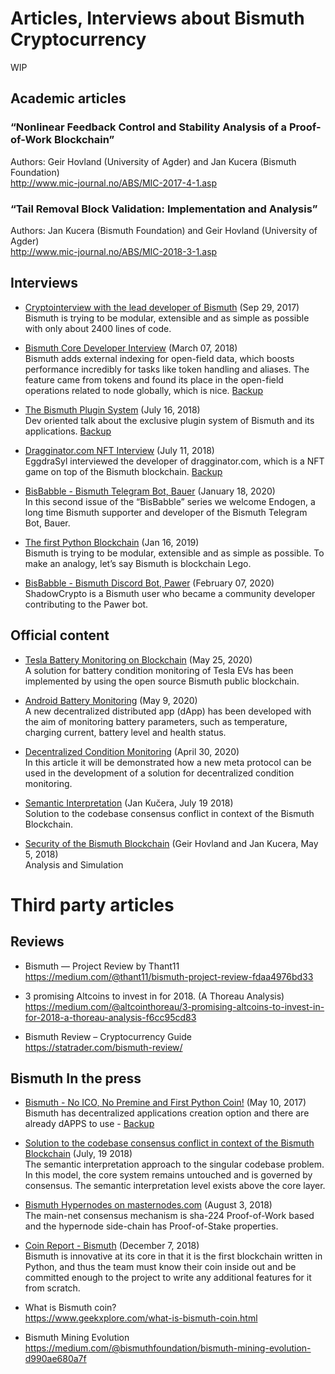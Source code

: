 # Articles, Interviews about Bismuth Cryptocurrency

WIP

## Academic articles

### “Nonlinear Feedback Control and Stability Analysis of a Proof-of-Work Blockchain”

Authors: Geir Hovland (University of Agder) and Jan Kucera (Bismuth Foundation)  
http://www.mic-journal.no/ABS/MIC-2017-4-1.asp

### “Tail Removal Block Validation: Implementation and Analysis”

Authors: Jan Kucera (Bismuth Foundation) and Geir Hovland (University of Agder)  
http://www.mic-journal.no/ABS/MIC-2018-3-1.asp

## Interviews

* [Cryptointerview with the lead developer of Bismuth](https://xamanap.medium.com/cryptointerview-with-tezosevangelist-b45cbb72e414) (Sep 29, 2017)  
  Bismuth is trying to be modular, extensible and as simple as possible with only about 2400 lines of code.  

* [Bismuth Core Developer Interview](https://peakd.com/@aetsen/bismuth-developer-interview-hclivess) (March 07, 2018)  
  Bismuth adds external indexing for open-field data, which boosts performance incredibly for tasks like token handling and aliases. The feature came from tokens and found its place in the open-field operations related to node globally, which is nice. [Backup](https://steemit.com/cryptocurrency/@aetsen/bismuth-developer-interview-hclivess)  

* [The Bismuth Plugin System](https://steemit.com/cryptocurrency/@bitsignal/the-bismuth-plugin-system) (July 16, 2018)  
  Dev oriented talk about the exclusive plugin system of Bismuth and its applications. [Backup](https://peakd.com/cryptocurrency/@bitsignal/the-bismuth-plugin-system)  
  
* [Dragginator.com NFT Interview](https://steemit.com/cryptocurrency/@bitsignal/developer-interview-draggon-s-eggs-soccer-cup) (July 11, 2018)  
  EggdraSyl interviewed the developer of dragginator.com, which is a NFT game on top of the Bismuth blockchain. [Backup](https://peakd.com/cryptocurrency/@bitsignal/developer-interview-draggon-s-eggs-soccer-cup)  

* [BisBabble - Bismuth Telegram Bot, Bauer](https://hypernodes.bismuth.live/?p=1086) (January 18, 2020)  
  In this second issue of the “BisBabble” series we welcome Endogen, a long time Bismuth supporter and developer of the Bismuth Telegram Bot, Bauer.  

* [The first Python Blockchain](https://medium.com/@cblackbeard/bismuth-the-first-python-blockchain-6e2fb0b53a4f) (Jan 16, 2019)  
  Bismuth is trying to be modular, extensible and as simple as possible. To make an analogy, let’s say Bismuth is blockchain Lego.

* [BisBabble - Bismuth Discord Bot, Pawer](https://hypernodes.bismuth.live/?p=1110) (February 07, 2020)  
  ShadowCrypto is a Bismuth user who became a community developer contributing to the Pawer bot.  


## Official content

* [Tesla Battery Monitoring on Blockchain](https://hypernodes.bismuth.live/?p=1318) (May 25, 2020)  
  A solution for battery condition monitoring of Tesla EVs has been implemented by using the open source Bismuth public blockchain.

* [Android Battery Monitoring](https://hypernodes.bismuth.live/?p=1696) (May 9, 2020)  
  A new decentralized distributed app (dApp) has been developed with the aim of monitoring battery parameters, such as temperature, charging current, battery level and health status.

* [Decentralized Condition Monitoring](https://hypernodes.bismuth.live/?p=1527) (April 30, 2020)  
  In this article it will be demonstrated how a new meta protocol can be used in the development of a solution for decentralized condition monitoring.

* [Semantic Interpretation](https://bismuthplatform.com/semantic.pdf) (Jan Kučera, July 19 2018)  
  Solution to the codebase consensus conflict in context of the Bismuth Blockchain.
  
* [Security of the Bismuth Blockchain](https://hypernodes.bismuth.live/wp-content/uploads/2018/05/bis-security-20180505.pdf) (Geir Hovland and Jan Kucera, May 5, 2018)  
  Analysis and Simulation  


# Third party articles

## Reviews

* Bismuth — Project Review by Thant11  
  https://medium.com/@thant11/bismuth-project-review-fdaa4976bd33
  
* 3 promising Altcoins to invest in for 2018. (A Thoreau Analysis)  
  https://medium.com/@altcointhoreau/3-promising-altcoins-to-invest-in-for-2018-a-thoreau-analysis-f6cc95cd83
  
* Bismuth Review – Cryptocurrency Guide  
  https://statrader.com/bismuth-review/
  
## Bismuth In the press

* [Bismuth - No ICO, No Premine and First Python Coin!](https://steemit.com/bitcoin/@kingscrown/bismuth-no-ico-no-premine-and-first-python-coin) (May 10, 2017)  
  Bismuth has decentralized applications creation option and there are already dAPPS to use - [Backup](https://peakd.com/bitcoin/@kingscrown/bismuth-no-ico-no-premine-and-first-python-coin)  

* [Solution to the codebase consensus conflict in context of the Bismuth Blockchain](https://medium.com/@uploadbeforeyoudie/semantic-interpretation-solution-to-the-codebase-consensus-conflict-in-context-of-the-bismuth-35dbfafc82a7) (July, 19 2018)  
  The semantic interpretation approach to the singular codebase problem. In this model, the core system remains untouched and is governed by consensus. The semantic interpretation level exists above the core layer. 

* [Bismuth Hypernodes on masternodes.com](http://www.masternodes.com/news/hypernodes-a-bismuths-feature/) (August 3, 2018)  
  The main-net consensus mechanism is sha-224 Proof-of-Work based and the hypernode side-chain has Proof-of-Stake properties.

* [Coin Report - Bismuth](https://www.altcointradershandbook.com/coin-report-bismuth/) (December 7, 2018)  
  Bismuth is innovative at its core in that it is the first blockchain written in Python, and thus the team must know their coin inside out and be committed enough to the project to write any additional features for it from scratch.


  
* What is Bismuth coin?  
  https://www.geekxplore.com/what-is-bismuth-coin.html

* Bismuth Mining Evolution  
  https://medium.com/@bismuthfoundation/bismuth-mining-evolution-d990ae680a7f


